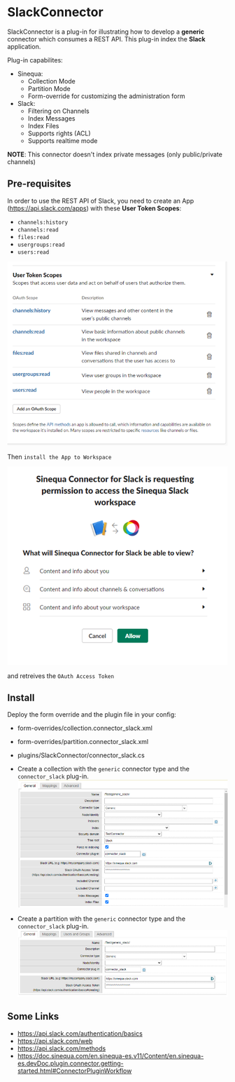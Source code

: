 
# SlackConnector

SlackConnector is a plug-in for illustrating how to develop a **generic** connector which consumes a REST API. This plug-in index the **Slack** application.

Plug-in capabilites:
- Sinequa:
  - Collection Mode
  - Partition Mode
  - Form-override for customizing the administration form
- Slack:
  - Filtering on Channels
  - Index Messages
  - Index Files
  - Supports rights (ACL)
  - Supports realtime mode

**NOTE**: This connector doesn't index private messages (only public/private channels)

## Pre-requisites

In order to use the REST API of Slack, you need to create an App (https://api.slack.com/apps) with these **User Token Scopes**:
- `channels:history`
- `channels:read`
- `files:read`
- `usergroups:read`
- `users:read`

![Scopes](doc/user_token_scope.png)

Then `install the App to Workspace` 

![Slack App](doc/authorize.png)

and retreives the `OAuth Access Token`

## Install
Deploy the form override and the plugin file in your config:
- form-overrides/collection.connector_slack.xml
- form-overrides/partition.connector_slack.xml
- plugins/SlackConnector/connector_slack.cs

- Create a collection with the `generic` connector type and  the `connector_slack` plug-in.
![Collection](doc/collection.png)

- Create a partition with the `generic` connector type and the `connector_slack` plug-in.
![Partition](doc/partition.png)

## Some Links
- https://api.slack.com/authentication/basics
- https://api.slack.com/web
- https://api.slack.com/methods
- https://doc.sinequa.com/en.sinequa-es.v11/Content/en.sinequa-es.devDoc.plugin.connector.getting-started.html#ConnectorPluginWorkflow
